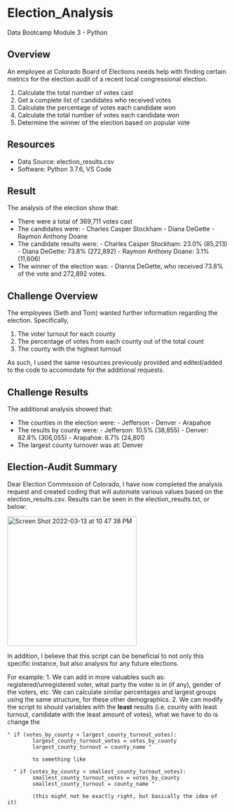 # Election_Analysis
Data Bootcamp Module 3 - Python

## Overview
An employee at Colorado Board of Elections needs help with finding certain metrics for the election audit of a recent local congressional election.

1. Calculate the total number of votes cast
2. Get a complete list of candidates who received votes
3. Calculate the percentage of votes each candidate won
4. Calculate the total number of votes each candidate won
5. Determine the winner of the election based on popular vote

## Resources
- Data Source: election_results.csv
- Software: Python 3.7.6, VS Code

## Result
The analysis of the election show that:
- There were a total of 369,711 votes cast
- The candidates were:
      - Charles Casper Stockham
      - Diana DeGette
      - Raymon Anthony Doane
- The candidate results were: 
      - Charles Casper Stockham: 23.0% (85,213)
      - Diana DeGette: 73.8% (272,892)
      - Raymon Anthony Doane: 3.1% (11,606)
- The winner of the election was:
      - Dianna DeGette, who received 73.8% of the vote and 272,892 votes. 

## Challenge Overview
The employees (Seth and Tom) wanted further information regarding the election. Specifically,

1. The voter turnout for each county
2. The percentage of votes from each county out of the total count
3. The county with the highest turnout

As such, I used the same resources previously provided and edited/added to the code to accomodate for the additional requests. 

## Challenge Results
The additional analysis showed that:
- The counties in the election were: 
      - Jefferson
      - Denver
      - Arapahoe
- The results by county were: 
      - Jefferson: 10.5% (38,855)
      - Denver: 82.8% (306,055)
      - Arapahoe: 6.7% (24,801)
- The largest county turnover was at: Denver

## Election-Audit Summary
Dear Election Commission of Colorado, I have now completed the analysis request and created coding that will automate various values based on the election_results.csv. Results can be seen in the election_results.txt, or below:

<img width="295" alt="Screen Shot 2022-03-13 at 10 47 38 PM" src="https://user-images.githubusercontent.com/100388238/158096252-e4bd2dad-771f-41c3-bac7-339a72e0543f.png">

In addition, I believe that this script can be beneficial to not only this specific instance, but also analysis for any future elections. 

For example:
      1. We can add in more valuables such as: registered/unregistered voter, what party the voter is in (if any), gender of the voters, etc. We can calculate similar percentages and largest groups using the same structure, for these other demographics. 
      2. We can modify the script to should variables with the **least** results (i.e. county with least turnout, candidate with the least amount of votes), what we have to do is change the 
    
    " if (votes_by_county > largest_county_turnout_votes):
            largest_county_turnout_votes = votes_by_county
            largest_county_turnout = county_name "
            
            to something like
            
      " if (votes_by_county < smallest_county_turnout_votes):
            smallest_county_turnout_votes = votes_by_county
            smallest_county_turnout = county_name "
            
            (this might not be exactly right, but basically the idea of it)
